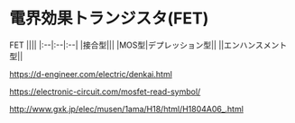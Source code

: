 # 電界効果トランジスタ(FET)

FET
||||
|:--|:--|:--|
|接合型|||
|MOS型|デプレッション型||
||エンハンスメント型||

https://d-engineer.com/electric/denkai.html

https://electronic-circuit.com/mosfet-read-symbol/

http://www.gxk.jp/elec/musen/1ama/H18/html/H1804A06_.html

